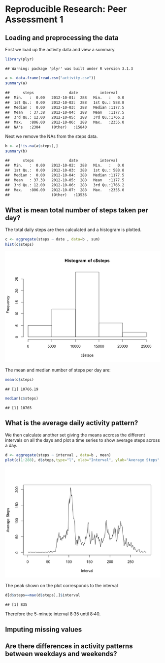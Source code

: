 # Reproducible Research: Peer Assessment 1


## Loading and preprocessing the data

First we load up the activity data and view a summary.


```r
library(plyr)
```

```
## Warning: package 'plyr' was built under R version 3.1.3
```

```r
a <- data.frame(read.csv("activity.csv"))
summary(a)
```

```
##      steps                date          interval     
##  Min.   :  0.00   2012-10-01:  288   Min.   :   0.0  
##  1st Qu.:  0.00   2012-10-02:  288   1st Qu.: 588.8  
##  Median :  0.00   2012-10-03:  288   Median :1177.5  
##  Mean   : 37.38   2012-10-04:  288   Mean   :1177.5  
##  3rd Qu.: 12.00   2012-10-05:  288   3rd Qu.:1766.2  
##  Max.   :806.00   2012-10-06:  288   Max.   :2355.0  
##  NA's   :2304     (Other)   :15840
```

Next we remove the NAs from the steps data.


```r
b <- a[!is.na(a$steps),]
summary(b)
```

```
##      steps                date          interval     
##  Min.   :  0.00   2012-10-02:  288   Min.   :   0.0  
##  1st Qu.:  0.00   2012-10-03:  288   1st Qu.: 588.8  
##  Median :  0.00   2012-10-04:  288   Median :1177.5  
##  Mean   : 37.38   2012-10-05:  288   Mean   :1177.5  
##  3rd Qu.: 12.00   2012-10-06:  288   3rd Qu.:1766.2  
##  Max.   :806.00   2012-10-07:  288   Max.   :2355.0  
##                   (Other)   :13536
```


## What is mean total number of steps taken per day?

The total daily steps are then calculated and a histogram is plotted.


```r
c <- aggregate(steps ~ date , data=b , sum)
hist(c$steps)
```

![](PA1_template_files/figure-html/unnamed-chunk-3-1.png) 

The mean and median number of steps per day are:


```r
mean(c$steps)
```

```
## [1] 10766.19
```

```r
median(c$steps)
```

```
## [1] 10765
```

## What is the average daily activity pattern?

We then calculate another set giving the means accross the different intervals on all the days and plot a time series to show average steps across a day.


```r
d <- aggregate(steps ~ interval , data=b , mean)
plot(c(1:288), d$steps,type="l", xlab="Interval", ylab="Average Steps" )
```

![](PA1_template_files/figure-html/unnamed-chunk-5-1.png) 

The peak shown on the plot corresponds to the interval


```r
d[d$steps==max(d$steps),]$interval
```

```
## [1] 835
```

Therefore the 5-minute interval 8:35 until 8:40.

## Imputing missing values



## Are there differences in activity patterns between weekdays and weekends?
